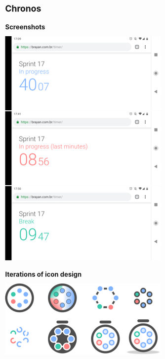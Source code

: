 # Chronos

## Screenshots
![](design/screenshots/01.png)
![](design/screenshots/02.png)
![](design/screenshots/03.png)

## Iterations of icon design 
![](design/Icon.svg)